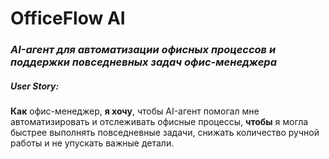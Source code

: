 # OfficeFlow AI
### _AI-агент для автоматизации офисных процессов и поддержки повседневных задач офис-менеджера_


##### User Story:
**Как**  офис-менеджер, **я хочу**, чтобы AI-агент помогал мне автоматизировать и отслеживать офисные процессы, **чтобы** я могла быстрее выполнять повседневные задачи, снижать количество ручной работы и не упускать важные детали.

